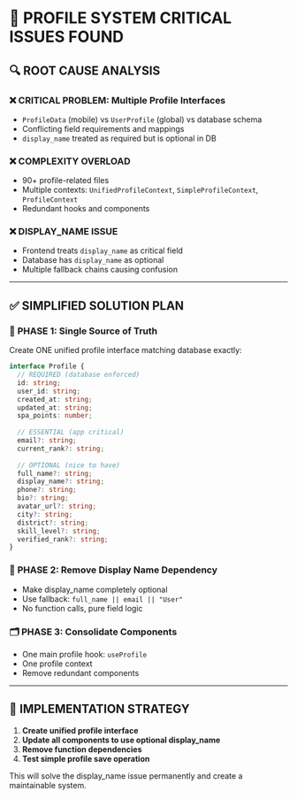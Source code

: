 # 🚨 PROFILE SYSTEM CRITICAL ISSUES FOUND

## 🔍 ROOT CAUSE ANALYSIS

### ❌ **CRITICAL PROBLEM: Multiple Profile Interfaces**
- `ProfileData` (mobile) vs `UserProfile` (global) vs database schema
- Conflicting field requirements and mappings
- `display_name` treated as required but is optional in DB

### ❌ **COMPLEXITY OVERLOAD**
- 90+ profile-related files
- Multiple contexts: `UnifiedProfileContext`, `SimpleProfileContext`, `ProfileContext`
- Redundant hooks and components

### ❌ **DISPLAY_NAME ISSUE**
- Frontend treats `display_name` as critical field
- Database has `display_name` as optional
- Multiple fallback chains causing confusion

---

## ✅ SIMPLIFIED SOLUTION PLAN

### 🎯 **PHASE 1: Single Source of Truth**
Create ONE unified profile interface matching database exactly:

```typescript
interface Profile {
  // REQUIRED (database enforced)
  id: string;
  user_id: string; 
  created_at: string;
  updated_at: string;
  spa_points: number;
  
  // ESSENTIAL (app critical)
  email?: string;
  current_rank?: string;
  
  // OPTIONAL (nice to have)
  full_name?: string;
  display_name?: string;
  phone?: string;
  bio?: string;
  avatar_url?: string;
  city?: string;
  district?: string;
  skill_level?: string;
  verified_rank?: string;
}
```

### 🔧 **PHASE 2: Remove Display Name Dependency**
- Make display_name completely optional
- Use fallback: `full_name || email || "User"`
- No function calls, pure field logic

### 🗂️ **PHASE 3: Consolidate Components**
- One main profile hook: `useProfile`
- One profile context
- Remove redundant components

---

## 🚀 IMPLEMENTATION STRATEGY

1. **Create unified profile interface**
2. **Update all components to use optional display_name**
3. **Remove function dependencies**
4. **Test simple profile save operation**

This will solve the display_name issue permanently and create a maintainable system.
